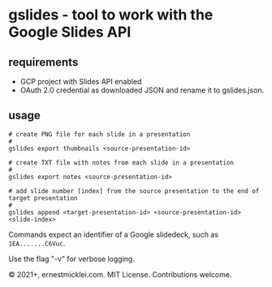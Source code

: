 # gslides - tool to work with the Google Slides API

## requirements

- GCP project with Slides API enabled
- OAuth 2.0 credential as downloaded JSON and rename it to gslides.json.

## usage

    # create PNG file for each slide in a presentation
    #
    gslides export thumbnails <source-presentation-id>

    # create TXT file with notes from each slide in a presentation
    #
    gslides export notes <source-presentation-id>

    # add slide number [index] from the source presentation to the end of target presentation
    #
    gslides append <target-presentation-id> <source-presentation-id> <slide-index>

Commands expect an identifier of a Google slidedeck, such as `1EA.......C6Vuc`.

Use the flag "-v" for verbose logging.

&copy; 2021+, ernestmicklei.com. MIT License. Contributions welcome.